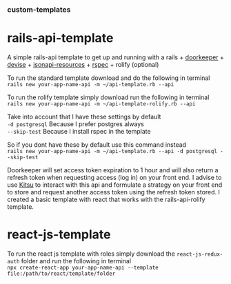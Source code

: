 ### custom-templates

# rails-api-template
A simple rails-api template to get up and running with a rails + [doorkeeper](https://github.com/doorkeeper-gem/doorkeeper) + [devise](https://github.com/plataformatec/devise) + [jsonapi-resources](https://github.com/cerebris/jsonapi-resources) + [rspec](https://github.com/rspec/rspec-rails) + rolify (optional)

To run the standard template download and do the following in terminal   
`rails new your-app-name-api -m ~/api-template.rb --api`

To run the rolify template simply download run the following in terminal   
`rails new your-app-name-api -m ~/api-template-rolify.rb --api`

Take into account that I have these settings by default   
`-d postgresql` Because I prefer postgres always   
`--skip-test` Because I install rspec in the template   

So if you dont have these by default use this command instead      
`rails new your-app-name-api -m ~/api-template.rb --api -d postgresql --skip-test`   

Doorkeeper will set access token expiration to 1 hour and will also return a refresh token when requesting access (log in) on your front end. I advise to use [Kitsu](https://github.com/wopian/kitsu/tree/master/packages/kitsu) to interact with this api and formulate a strategy on your front end to store and request another access token using the refresh token stored. I created a basic template with react that works with the rails-api-rolify template.

# react-js-template

To run the react js template with roles simply download the `react-js-redux-auth` folder and run the following in terminal  
`npx create-react-app your-app-name-api --template file:/path/to/react/template/folder`